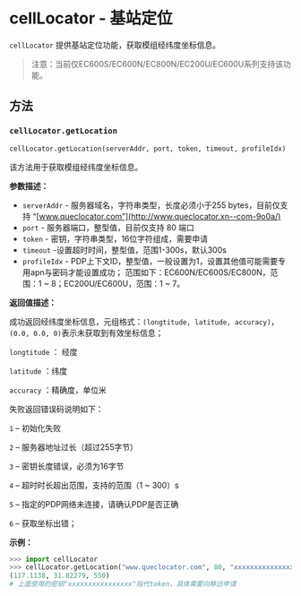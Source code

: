 # cellLocator - 基站定位

`cellLocator` 提供基站定位功能，获取模组经纬度坐标信息。

>注意：当前仅EC600S/EC600N/EC800N/EC200U/EC600U系列支持该功能。

## 方法

### `cellLocator.getLocation`

```python
cellLocator.getLocation(serverAddr, port, token, timeout, profileIdx)
```

该方法用于获取模组经纬度坐标信息。

**参数描述：**

* `serverAddr` - 服务器域名，字符串类型，长度必须小于255 bytes，目前仅支持 “[www.queclocator.com”](http://www.queclocator.xn--com-9o0a/)
* `port` - 服务器端口，整型值，目前仅支持 80 端口
* `token` - 密钥，字符串类型，16位字符组成，需要申请
* `timeout` -设置超时时间，整型值，范围1-300s，默认300s
* `profileIdx` - PDP上下文ID，整型值，一般设置为1，设置其他值可能需要专用apn与密码才能设置成功；
范围如下：EC600N/EC600S/EC800N，范围：1 ~ 8；EC200U/EC600U，范围：1 ~ 7。

**返回值描述：**

 成功返回经纬度坐标信息，元组格式：`(longtitude, latitude, accuracy)`，`(0.0, 0.0, 0)`表示未获取到有效坐标信息；

`longtitude` ： 经度

`latitude` ：纬度

`accuracy` ：精确度，单位米

失败返回错误码说明如下：

`1` – 初始化失败

`2` – 服务器地址过长（超过255字节）

`3` – 密钥长度错误，必须为16字节

`4` – 超时时长超出范围，支持的范围（1 ~ 300）s

`5` – 指定的PDP网络未连接，请确认PDP是否正确

`6` – 获取坐标出错；

**示例：**

```python
>>> import cellLocator
>>> cellLocator.getLocation("www.queclocator.com", 80, "xxxxxxxxxxxxxxxx", 8, 1)
(117.1138, 31.82279, 550)
# 上面使用的密钥"xxxxxxxxxxxxxxxx"指代token，具体需要向移远申请
```
